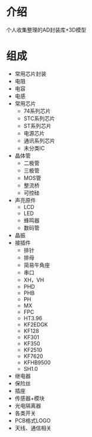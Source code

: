 # 介绍
 个人收集整理的AD封装库+3D模型
# 组成
+ 常用芯片封装
+ 电阻
+ 电容
+ 电感
+ 常用芯片
     + 74系列芯片
     + STC系列芯片
     + ST系列芯片
     + 电源芯片
     + 通讯系列芯片
     + 未分类IC
+ 晶体管
    + 二极管
    + 三极管
    + MOS管
    + 整流桥
    + 可控硅
+ 声亮原件
    + LCD
    + LED
    + 蜂鸣器
    + 数码管
+ 晶振
+ 接插件
    + 排针
    + 排母
    + 简易牛角座
    + 串口
    + XH，VH
    + PHD
    + PHB
    + PH
    + MX
    + FPC
    + HT3.96
    + KF2EDGK
    + KF128
    + KF301
    + KF350
    + KF2510
    + KF7620
    + KFHB9500
    + SH1.0
+ 继电器
+ 保险丝
+ 插座
+ 传感器+模块
+ 光电隔离器
+ 各类开关
+ PCB格式LOGO
+ 天线、通信相关
